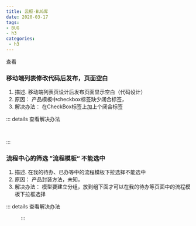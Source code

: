 ```yaml
---
title: 云枢-BUG库
date: 2020-03-17
tags:
- BUG
- h3
categories: 
 - h3
---
```


<el-row :gutter="20">
  <el-col :span="12"><div class="grid-content bg-purple"><el-input placeholder="请输入密码进行查看" v-model="pwd" show-password @keyup.enter.native="login"></el-input></div></el-col>
  <el-col :span="12"><div class="grid-content bg-purple-light"><el-button type="success" @click="login">查看</el-button></div></el-col>
</el-row>
<div v-if="ispwd">


###  移动端列表修改代码后发布，页面空白

1. 描述.       移动端列表页设计后发布页面显示空白（代码设计）
2. 原因：      产品模板中checkbox标签缺少闭合标签，
3. 解决办法：  在CheckBox标签上加上个闭合标签

::: details 查看解决办法

<div class="demo-image__preview">
<el-image class="imgs" :src="$withBase(srcList_1[0])" :preview-src-list="srcList_1"></el-image>
<el-image class="imgs" :src="$withBase(srcList_1[1])" :preview-src-list="srcList_1"></el-image>
<el-image class="imgs" :src="$withBase(srcList_1[2])" :preview-src-list="srcList_1"></el-image>
<el-image class="imgs" :src="$withBase(srcList_1[3])" :preview-src-list="srcList_1"></el-image>
</div>

:::


###  流程中心的筛选 ”流程模板“ 不能选中

1. 描述.       在我的待办、已办等中的流程模板下拉选择不能选中
2. 原因：      产品封装方法，未知，
3. 解决办法：  模型要建立分组，放到组下面才可以在我的待办等页面中的流程模板下拉框选择

::: details 查看解决办法

<el-image class="imgs" :src="$withBase(srcList_2[0])" :preview-src-list="srcList_2"></el-image>
<el-image class="imgs" :src="$withBase(srcList_2[1])" :preview-src-list="srcList_2"></el-image>
:::








</div>


<script>
    export default {
        data() {
            return {
                ispwd:false,
                pwd:'',
                srcList_1:[
                    '/img/authine/yunshu/mobile1.png',
                    '/img/authine/yunshu/mobile2.png',
                    '/img/authine/yunshu/mobile3.png',
                    '/img/authine/yunshu/mobile4.png'
                ],
                srcList_2:[
                    '/img/authine/yunshu/mobile2_1.png',
                    '/img/authine/yunshu/mobile2_2.png',
                ]
            }
        },
        mounted () {
            this.pwd = "";
        },
        methods:{
            login(){
                let pwdMd5 = this.$md5(this.pwd)
                if(pwdMd5 == "6a957366fd1c72d726f99bbe77ccfa85"){
                    this.ispwd = true;
                }else{
                    this.pwd = "";
                    this.ispwd = false;
                    this.$message.error('密码输入错误，请重新输入，或联系博主！');
                }
            }
        }
    }
</script>

<style>
.imgs{
    width:24%;
    height:200px;
    padding:10px;
    box-sizing:border-box;
}

</style>